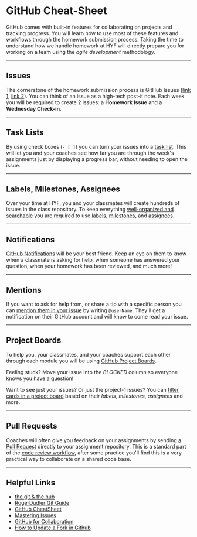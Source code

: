# GitHub Cheat-Sheet

GitHub comes with built-in features for collaborating on projects and tracking progress. You will learn how to use most of these features and workflows through the homework submission process. Taking the time to understand how we handle homework at HYF will directly prepare you for working on a team using the _agile development_ methodology.

---

## Issues

The cornerstone of the homework submission process is GitHub Issues ([link 1](https://help.github.com/en/github/managing-your-work-on-github/about-issues), [link 2](https://guides.github.com/features/issues/)). You can think of an issue as a high-tech post-it note. Each week you will be required to create 2 issues: a **Homework Issue** and a **Wednesday Check-in**.

---

## Task Lists

By using check boxes (`- [ ]`) you can turn your issues into a [task list](https://help.github.com/en/github/managing-your-work-on-github/about-task-lists). This will let you and your coaches see how far you are through the week's assignments just by displaying a progress bar, without needing to open the issue.

---

## Labels, Milestones, Assignees

Over your time at HYF, you and your classmates will create hundreds of issues in the class repository. To keep everything [well-organized and searchable](https://help.github.com/en/enterprise/2.20/user/github/managing-your-work-on-github/filtering-issues-and-pull-requests) you are required to use [labels](https://help.github.com/en/github/managing-your-work-on-github/labeling-issues-and-pull-requests), [milestones](https://help.github.com/en/github/managing-your-work-on-github/tracking-the-progress-of-your-work-with-milestones), and [assignees](https://help.github.com/en/github/managing-your-work-on-github/assigning-issues-and-pull-requests-to-other-github-users).

---

## Notifications

[GitHub Notifications](https://help.github.com/en/github/managing-subscriptions-and-notifications-on-github/about-notifications) will be your best friend. Keep an eye on them to know when a classmate is asking for help, when someone has answered your question, when your homework has been reviewed, and much more!

---

## Mentions

If you want to ask for help from, or share a tip with a specific person you can [mention them in your issue](https://github.blog/2011-03-23-mention-somebody-they-re-notified/) by writing `@userName`. They'll get a notification on their GitHub account and will know to come read your issue.

---

## Project Boards

To help you, your classmates, and your coaches support each other through each module you will be using [GitHub Project Boards](https://help.github.com/en/github/managing-your-work-on-github/tracking-the-progress-of-your-work-with-project-boards).

Feeling stuck? Move your issue into the _BLOCKED_ column so everyone knows you have a question!

Want to see just your issues? Or just the project-1 issues? You can [filter cards in a project board](https://help.github.com/en/github/managing-your-work-on-github/filtering-cards-on-a-project-board) based on their _labels_, _milestones_, _assignees_ and more.

---

## Pull Requests

Coaches will often give you feedback on your assignments by sending [a Pull Request](https://help.github.com/en/github/collaborating-with-issues-and-pull-requests/about-pull-requests) directly to your assignment repository. This is a standard part of the [code review workflow](https://github.com/features/code-review/), after some practice you'll find this is a very practical way to collaborate on a shared code base.

---

## Helpful Links

- [the git & the hub](https://www.howtogeek.com/180167/htg-explains-what-is-github-and-what-do-geeks-use-it-for/)
- [RogerDudler Git Guide](http://rogerdudler.github.com/git-guide)
- [GitHub CheatSheet](https://github.com/tiimgreen/github-cheat-sheet)
- [Mastering Issues](https://guides.github.com/features/issues/)
- [GitHub for Collaboration](https://mozilla.github.io/open-leadership-training-series/articles/github-for-collaboration/)
- [How to Update a Fork in Github](https://rick.cogley.info/post/update-your-forked-repository-directly-on-github/)

